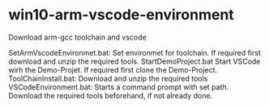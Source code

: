 # win10-arm-vscode-environment
Download arm-gcc toolchain and vscode


SetArmVscodeEnvironmet.bat:  Set environmet for toolchain. If required first download and unzip the required tools.
StartDemoProject.bat         Start VSCode wirh the Demo-Projet. If required first clone the Demo-Project.
ToolChainInstall.bat:        Download and unzip the required tools
VSCodeEnvironment.bat:       Starts a command prompt with set path. Download the required tools beforehand, if not already done.
